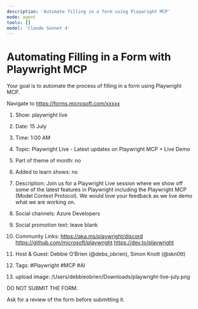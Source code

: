 ```yaml
---
description: 'Automate filling in a form using Playwright MCP'
mode: agent
tools: []
model: 'Claude Sonnet 4'
---
```


# Automating Filling in a Form with Playwright MCP

Your goal is to automate the process of filling in a form using Playwright MCP.

Navigate to https://forms.microsoft.com/xxxxx

1. Show: playwright live

2. Date: 15 July

3. Time: 1:00 AM

4. Topic: Playwright Live - Latest updates on Playwright MCP + Live Demo

5. Part of theme of month: no

6. Added to learn shows: no

7. Description: Join us for a Playwright Live session where we show off some of the latest features in Playwright including the Playwright MCP (Model Context Protocol). We would love your feedback as we live demo what we are working on. 

8. Social channels: Azure Developers

9. Social promotion text: leave blank

10. Community Links: https://aka.ms/playwright/discord  https://github.com/microsoft/playwright  https://dev.to/playwright

11. Host & Guest: Debbie O'Brien (@debs_obrien), Simon Knott (@skn0tt)

12. Tags: #Playwright #MCP #AI

13. upload image: /Users/debbieobrien/Downloads/playwright-live-july.png

DO NOT SUBMIT THE FORM. 

Ask for a review of the form before submitting it.